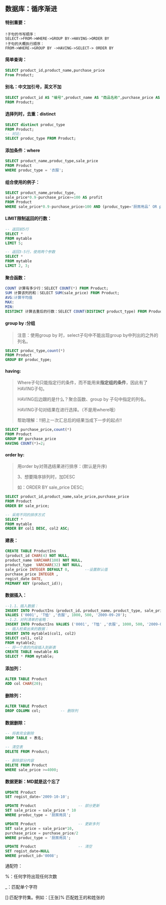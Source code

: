## 数据库：循序渐进

#### 特别重要：

```
!子句的书写顺序：
SELECT->FROM->WHERE->GROUP BY->HAVING->ORDER BY
!子句的大概执行顺序：
FROM->WHERE->GROUP BY ->HAVING->SELECT-> ORDER BY
```

#### 简单查询：

```sql
SELECT product_id,product_name,purchase_price 
From Product;
```

#### 别名：中文加引号，英文不加

```sql
SELECT product_id AS "编号",product_name AS "商品名称",purchase_price AS "进货价" 
FROM Product;
```

#### 选择列时，去重：distinct

```sql
SELECT distinct produc_type 
FROM Product;
-- 对比:
SELECT produc_type FROM Product;
```

#### 添加条件：where

```sql
SELECT product_name,produc_type,sale_price 
FROM Product 
WHERE produc_type = '衣服';
```

#### 组合使用的例子：

```sql
SELECT product_name,produc_type,
sale_price*0.9-purchase_price>=100 AS profit 
FROM Product 
WHERE sale_price*0.9-purchase_price>100 AND (produc_type='厨房用品‘ OR produc_type='办公用品’);
```

#### LIMIT限制返回的行数：

```sql
-- 返回前5行
SELECT *
FROM mytable
LIMIT 5;

-- 返回3-5行，使用两个参数
SELECT *
FROM mytable
LIMIT 2, 3;
```

#### 聚合函数：

```sql
COUNT 计算有多少行：SELECT COUNT(*) FROM Product;
SUM 计算该列的和：SELECT SUM(sale_price) FROM Product;
AVG:计算平均值
MAX:
MIN:
DISTINCT 计算去重后的行数：SELECT COUNT(DISTINCT product_type) FROM Product;
```

#### group by :分组

> 注意：使用group by 时，select子句中不能出现group by中列出的之外的列名。

```sql
SELECT produc_type,count(*) 
FROM Product 
GROUP BY produc_type;
```

#### having:

> Where子句只能指定行的条件，而不能用来**指定组的条件**，因此有了HAVING子句。
>
> HAVING后边跟的是什么？聚合函数、group by 子句中指定的列名。
>
> HAVING子句对结果在进行选择。（不是用where哦）
>
> 帮助理解：!!把上一次汇总后的结果当成下一步的起点!!

```sql
SELECT purchase_price,count(*)
FROM Product
GROUP BY purchase_price 
HAVING COUNT(*)=2;
```

#### order by:

> 用order by对筛选结果进行排序：(默认是升序)
>
> 3、想要降序排列时，加DESC
>
> 如：ORDER BY sale_price DESC;

```sql
SELECT product_id,product_name,sale_price,purchase_price  
FROM Product
ORDER BY sale_price;
```

```sql
-- 采用不同的排序方式
SELECT *
FROM mytable
ORDER BY col1 DESC, col2 ASC;
```







#### 建表：

```sql
CREATE TABLE ProductIns
(product_id CHAR(4) NOT NULL,
product_name VARCHAR(100) NOT NULL,
product_type  VARCHAR(32) NOT NULL,
sale_price INTEGER DEFAULT 0,       --设置默认值
purchase_price INTEGER ,
regist_date DATE,
PRIMARY KEY (product_id));
```

#### 数据插入：

```sql
--1.1、插入数据：
INSERT INTO ProductIns（product_id，product_name，product_type, sale_price, purchase_price, regist_date）
VALUES ('0001', 'T恤' ,'衣服', 1000, 500, '2009-09-20');
--1.2、对列清单的省略：
INSERT INTO ProductIns VALUES ('0001', 'T恤' ,'衣服', 1000, 500, '2009-09-20');
-- 插入检索出来的数据：
INSERT INTO mytable1(col1, col2)
SELECT col1, col2
FROM mytable2;
-- 将一个表的内容插入到新表
CREATE TABLE newtable AS
SELECT * FROM mytable;
```

#### 添加列：

```SQL
ALTER TABLE Product
ADD col CHAR(20);
```

#### 删除列：

```SQL
ALTER TABLE Product
DROP COLUMN col;         -- 删除列
```

#### 数据删除：

```sql
-- 将表完全删除
DROP TABLE + 表名;   

-- 清空表
DELETE FROM Product;  

-- 删除部分内容
DELETE FROM Product
WHERE sale_price >=4000; 
```

#### 数据更新：MD就是这个忘了

```sql
UPDATE Product
SET regist_date='2009-10-10';

UPDATE Product                   -- 部分更新
SET sale_price = sale_price * 10 
WHERE produc_type = '厨房用具';

UPDATE Product                   -- 更新多列 
SET sale_price = sale_price*10,
purchase_price = purchase_price/2
WHERE produc_type = '厨房用具';

UPDATE Product                   -- 清空
SET regist_date=NULL
WHERE product_id='0008';

```

通配符：

%：任何字符出现任何次数

_：匹配单个字符

[]:匹配字符集。例如：[王张]%     匹配姓王的和姓张的

